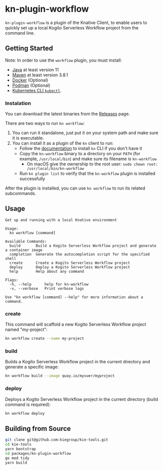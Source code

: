 # kn-plugin-workflow

`kn-plugin-workflow` is a plugin of the Knative Client, to enable users to quickly set up a local Kogito Serverless Workflow project from the command line.

## Getting Started

Note: In order to use the `workflow` plugin, you must install:

- [Java](https://www.java.com/en/download/help/download_options.html) at least version 11
- [Maven](https://maven.apache.org/install.html) at least version 3.8.1
- [Docker](https://docs.docker.com/engine/install/) (Optional)
- [Podman](https://docs.podman.io/en/latest/) (Optional)
- [Kubernetes CLI `kubectl`](https://kubernetes.io/docs/tasks/tools/install-kubectl).

### Instalation

You can download the latest binaries from the [Releases](https://github.com/kiegroup/kie-tools/releases) page.

There are two ways to run `kn workflow`:

1. You can run it standalone, just put it on your system path and make sure it is executable.
2. You can install it as a plugin of the `kn` client to run:
   - Follow the [documentation](https://github.com/knative/client/blob/main/docs/README.md#installing-kn) to install `kn` CLI if you don't have it
   - Copy the `kn-workflow` binary to a directory on your `PATH` (for example, `/usr/local/bin`) and make sure its filename is `kn-workflow`
     - On macOS give the ownership to the root user: `sudo chown root: /usr/local/bin/kn-workflow`
   - Run `kn plugin list` to verify that the `kn-workflow` plugin is installed successfully

After the plugin is installed, you can use `kn workflow` to run its related subcommands.

## Usage

```
Get up and running with a local Knative environment

Usage:
  kn workflow [command]

Available Commands:
  build       Build a Kogito Serverless Workflow project and generate a container image
  completion  Generate the autocompletion script for the specified shell
  create      Create a Kogito Serverless Workflow project
  deploy      Deploy a Kogito Serverless Workflow project
  help        Help about any command

Flags:
  -h, --help      help for kn-workflow
  -v, --verbose   Print verbose logs

Use "kn workflow [command] --help" for more information about a command.
```

### create

This command will scaffold a new Kogito Serverless Workflow project named "my-project":

```bash
kn workflow create --name my-project
```

### build

Builds a Kogito Serverless Workflow project in the current directory and generate a specific image:

```bash
kn workflow build --image quay.io/mysuer/myproject
```

### deploy

Deploys a Kogito Serverless Workflow project in the current directory (build command is required):

```bash
kn workflow deploy
```

## Building from Source

```bash
git clone git@github.com:kiegroup/kie-tools.git
cd kie-tools
yarn bootstrap
cd packages/kn-plugin-workflow
go mod tidy
yarn build
```
